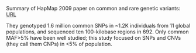 Summary of HapMap 2009 paper on common and rare genetic variants: [URL](https://www.sanger.ac.uk/resources/downloads/human/hapmap3.html)

They genotyped 1.6 million common SNPs in ~1.2K individuals from 11 global populations, and sequenced ten 100-kilobase regions in 692. Only common MAF>5% have been well studied; this study focused on SNPs and CNVs (they call them CNPs) in <5% of population. 

